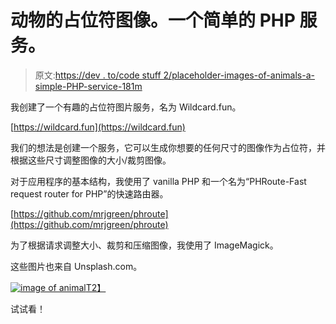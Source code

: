 # 动物的占位符图像。一个简单的 PHP 服务。

> 原文:[https://dev . to/code stuff 2/placeholder-images-of-animals-a-simple-PHP-service-181m](https://dev.to/codestuff2/placeholder-images-of-animals-a-simple-php-service-181m)

我创建了一个有趣的占位符图片服务，名为 Wildcard.fun。

[https://wildcard.fun](https://wildcard.fun)

我们的想法是创建一个服务，它可以生成你想要的任何尺寸的图像作为占位符，并根据这些尺寸调整图像的大小/裁剪图像。

对于应用程序的基本结构，我使用了 vanilla PHP 和一个名为“PHRoute-Fast request router for PHP”的快速路由器。

[https://github.com/mrjgreen/phroute](https://github.com/mrjgreen/phroute)

为了根据请求调整大小、裁剪和压缩图像，我使用了 ImageMagick。

这些图片也来自 Unsplash.com。

[![image of animal](../Images/2e2ca1d5d20648ab65156becb011ff9b.png)T2】](https://res.cloudinary.com/practicaldev/image/fetch/s--CcUitz-u--/c_limit%2Cf_auto%2Cfl_progressive%2Cq_auto%2Cw_880/https://wildcard.fun/r/400/400)

试试看！